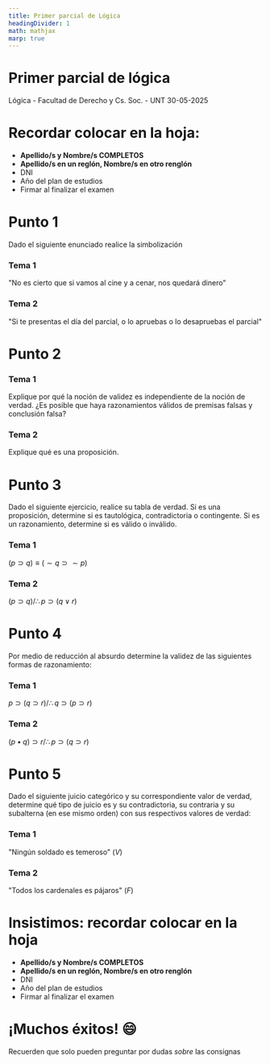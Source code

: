 ```yaml
---
title: Primer parcial de Lógica
headingDivider: 1
math: mathjax
marp: true
---
```


<!--

-->
# <!--fit--> Primer parcial de lógica
Lógica - Facultad de Derecho y Cs. Soc. - UNT
30-05-2025

# Recordar colocar en la hoja:

- **Apellido/s y Nombre/s COMPLETOS**
- **Apellido/s en un reglón, Nombre/s en otro renglón**
- DNI
- Año del plan de estudios
- Firmar al finalizar el examen

# Punto 1
Dado el siguiente enunciado realice la simbolización

### Tema 1

"No es cierto que si vamos al cine y a cenar, nos quedará dinero"

### Tema 2

"Si te presentas el día del parcial, o lo apruebas o lo desapruebas el parcial"

<!--
Para bella vista:

Si el hombre es moral, no está determinado unívocamente por el ambiente y cabe exigirle cuenta de sus eleccioneso
Solo si llueve iremos al cine o al teatro
-->

# Punto 2

### Tema 1

Explique por qué la noción de validez es independiente de la noción de verdad.
¿Es posible que haya razonamientos válidos de premisas falsas y conclusión falsa?

### Tema 2

Explique qué es una proposición.

<!--
# Punto 2
Teniendo en cuenta la definición de validez y la noción de verdad:

### Tema 1

Explique por qué la noción de validez es independiente de la noción de verdad

### Tema 2

Explique la noción sintáctica de validez y su diferencia con la definición semántica
-->

<!--
Para bella vista:

Explique qué es un razonamiento y justifique porqué los razonamientos no son ni verdaderos o falsos
Diferencie la noción de validez semántica con la validez sintáctica
-->
# Punto 3
Dado el siguiente ejercicio, realice su tabla de verdad.
Si es una proposición, determine si es tautológica, contradictoria o contingente.
Si es un razonamiento, determine si es válido o inválido.

### Tema 1
$(p \supset q) \equiv (\sim q \supset \sim p)$

### Tema 2
$(p \supset q) / \therefore p \supset (q \lor r)$

<!--
Para Bella Vista:
Dado el siguiente ejercicio simbolización y su correspondiente tabla de verdad.
Determine si el razonamiento es válido o inválido,

Si no tenemos el presupuesto suficiente, no podremos seguir con el dictado de clases. Tenemos el presupuesto suficiente. Por lo tanto, Podemos seguir con el dictado de clases.
Si apruebas todas las materias, entonces pasas de año. No pasaste de año. Por lo tanto, No aprobaste todas las materias.
-->
# Punto 4
Por medio de reducción al absurdo determine la validez de las siguientes formas de razonamiento:

### Tema 1
$p \supset (q \supset r) / \therefore q \supset (p \supset r)$

### Tema 2
$(p \bullet q) \supset r / \therefore p \supset (q \supset r)$

<!--
$p \supset q; q \supset r / \therefore p \supset r$
$p \lor q; p \supset r; q \supset r / \therefore r$
-->
# Punto 5
Dado el siguiente juicio categórico y su correspondiente valor de verdad, determine qué tipo de juicio es y su contradictoria, su contraria y su subalterna (en ese mismo orden) con sus respectivos valores de verdad:

### Tema 1
"Ningún soldado es temeroso" $(V)$

### Tema 2
"Todos los cardenales es pájaros" $(F)$

<!--  
Bella vista:

Dado el siguiente silogismo determine figura, modo y si es válido o no.
De no ser válido indique que regla (o reglas) viola.

Ningún pájaro es un pez
Todo pájaro es un animal
<br>
Ningún animal es un pez

Algunos profesores están casados
Ningún esposos está casados
<br>
Algunos profesores no son profesores
-->

# Insistimos: recordar colocar en la hoja

- **Apellido/s y Nombre/s COMPLETOS**
- **Apellido/s en un reglón, Nombre/s en otro renglón**
- DNI
- Año del plan de estudios
- Firmar al finalizar el examen

# <!--fit--> ¡Muchos éxitos! 😄
Recuerden que solo pueden preguntar por dudas *sobre* las consignas 
